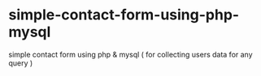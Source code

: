 # simple-contact-form-using-php-mysql
simple contact form using php &amp; mysql ( for collecting users data for any query )
